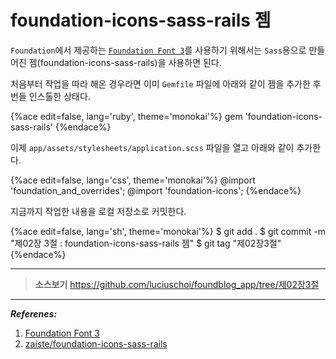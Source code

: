 # foundation-icons-sass-rails 젬

`Foundation`에서 제공하는 [`Foundation Font 3`](http://zurb.com/playground/foundation-icon-fonts-3)를 사용하기 위해서는 `Sass`용으로 만들어진 젬(foundation-icons-sass-rails)을 사용하면 된다.

처음부터 작업을 따라 해온 경우라면 이미 `Gemfile` 파일에 아래와 같이 젬을 추가한 후 번들 인스톨한 상태다.

{%ace edit=false, lang='ruby', theme='monokai'%}
gem 'foundation-icons-sass-rails'
{%endace%}

이제 `app/assets/stylesheets/application.scss` 파일을 열고 아래와 같이 추가한다.

{%ace edit=false, lang='css', theme='monokai'%}
@import 'foundation_and_overrides';
@import 'foundation-icons';
{%endace%}


지금까지 작업한 내용을 로컬 저장소로 커밋한다.

{%ace edit=false, lang='sh', theme='monokai'%}
$ git add .
$ git commit -m "제02장 3절 : foundation-icons-sass-rails 젬"
$ git tag "제02장3절"
{%endace%}


---

> **소스보기** https://github.com/luciuschoi/foundblog_app/tree/제02장3절

---

_**Referenes:**_

1. [Foundation Font 3](http://zurb.com/playground/foundation-icon-fonts-3)
2. [zaiste/foundation-icons-sass-rails](https://github.com/zaiste/foundation-icons-sass-rails)
